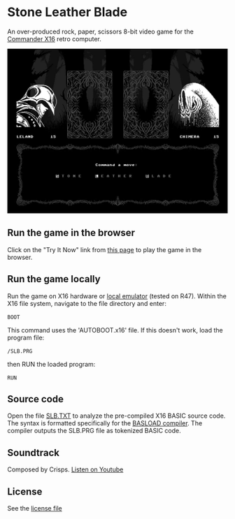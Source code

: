 # Stone Leather Blade
An over-produced rock, paper, scissors 8-bit video game for the [Commander X16](https://www.commanderx16.com/) retro computer.

![SLB Screenshot 1](./gameplay_sm.jpg)

## Run the game in the browser
Click on the "Try It Now" link from [this page](https://cx16forum.com/forum/viewtopic.php?t=7994) to play the game in the browser.

## Run the game locally
Run the game on X16 hardware or [local emulator](https://github.com/X16Community/x16-emulator/releases/tag/r47) (tested on R47).
Within the X16 file system, navigate to the file directory and enter:
```
BOOT
```
This command uses the 'AUTOBOOT.x16' file. If this doesn't work, load the program file:
```
/SLB.PRG
```
then RUN the loaded program:
```
RUN
```

## Source code
Open the file [SLB.TXT](./SLB.TXT) to analyze the pre-compiled X16 BASIC source code. The syntax is formatted specifically for the [BASLOAD compiler](https://github.com/stefan-b-jakobsson/basload-rom/blob/master/README.md). The compiler outputs the SLB.PRG file as tokenized BASIC code.

## Soundtrack
Composed by Crisps. [Listen on Youtube](https://youtu.be/paAPXD5II4s?si=JJ_p_WyMJKwKPGI3)

## License
See the [license file](./license.md)